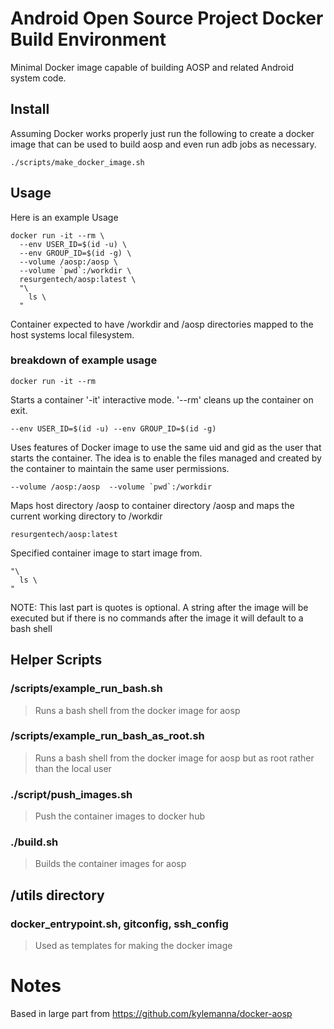 # Android Open Source Project Docker Build Environment

Minimal Docker image capable of building AOSP and related Android system code.

## Install

Assuming Docker works properly just run the following to create a docker image that can be used to build aosp and even run adb jobs as necessary.
```
./scripts/make_docker_image.sh
```

## Usage
Here is an example Usage
```
docker run -it --rm \
  --env USER_ID=$(id -u) \
  --env GROUP_ID=$(id -g) \
  --volume /aosp:/aosp \
  --volume `pwd`:/workdir \
  resurgentech/aosp:latest \
  "\
    ls \
  "
```

Container expected to have /workdir and /aosp directories mapped to the host systems local filesystem.

### breakdown of example usage
```
docker run -it --rm
```
Starts a container '-it' interactive mode.  '--rm' cleans up the container on exit.

```
--env USER_ID=$(id -u) --env GROUP_ID=$(id -g)
```
Uses features of Docker image to use the same uid and gid as the user that starts the container.  The idea is to enable the files managed and created by the container to maintain the same user permissions.

```
--volume /aosp:/aosp  --volume `pwd`:/workdir
```
Maps host directory /aosp to container directory /aosp and maps the current working directory to /workdir

```
resurgentech/aosp:latest
```
Specified container image to start image from.

```
"\
  ls \
"
```
NOTE: This last part is quotes is optional.  A string after the image will be executed but if there is no commands after the image it will default to a bash shell


## Helper Scripts

### /scripts/example_run_bash.sh
> Runs a bash shell from the docker image for aosp

### /scripts/example_run_bash_as_root.sh
> Runs a bash shell from the docker image for aosp but as root rather than the local user

### ./script/push_images.sh
> Push the container images to docker hub

### ./build.sh
> Builds the container images for aosp

## /utils directory
### docker_entrypoint.sh, gitconfig, ssh_config
> Used as templates for making the docker image

# Notes
Based in large part from https://github.com/kylemanna/docker-aosp
